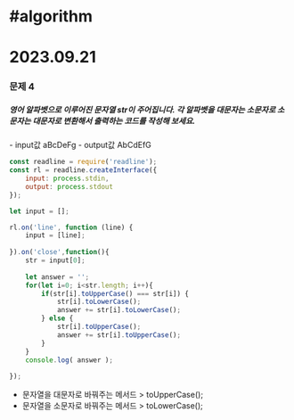 #algorithm
===================================================

<h1> 2023.09.21 </h1>
<h3> 문제 4 </h3>
<h5> 영어 알파벳으로 이루어진 문자열 str이 주어집니다. 각 알파벳을 대문자는 소문자로 소문자는 대문자로 변환해서 출력하는 코드를 작성해 보세요.</h5>
- input값 aBcDeFg
- output값 AbCdEfG

```javascript
const readline = require('readline');
const rl = readline.createInterface({
    input: process.stdin,
    output: process.stdout
});

let input = [];

rl.on('line', function (line) {
    input = [line];
   
}).on('close',function(){
    str = input[0];
    
    let answer = '';
    for(let i=0; i<str.length; i++){
        if(str[i].toUpperCase() === str[i]) {
            str[i].toLowerCase();
            answer += str[i].toLowerCase();
        } else {
            str[i].toUpperCase();
            answer += str[i].toUpperCase();
        }
    }
    console.log( answer );
    
});
```
- 문자열을 대문자로 바꿔주는 메서드 > toUpperCase();
- 문자열을 소문자로 바꿔주는 메서드 > toLowerCase();
